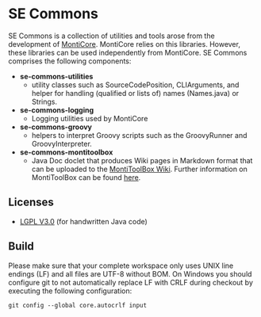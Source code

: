 # SE Commons
SE Commons is a collection of utilities and tools arose from the development of [MontiCore](http://www.monticore.de). MontiCore relies on this libraries. However, these libraries can be used independently from MontiCore. SE Commons comprises the following components:
* **se-commons-utilities**
  * utility classes such as SourceCodePosition, CLIArguments, and helper for handling (qualified or lists of) names (Names.java) or Strings.
* **se-commons-logging**
  * Logging utilities used by MontiCore
* **se-commons-groovy** 
  * helpers to interpret Groovy scripts such as the GroovyRunner and GroovyInterpreter.
* **se-commons-montitoolbox**
  * Java Doc doclet that produces Wiki pages in Markdown format that can be uploaded to the [MontiToolBox Wiki](https://git.rwth-aachen.de/monticore/MontiToolBox/wikis/home). Further information on MontiToolBox can be found [here](https://git.rwth-aachen.de/monticore/MontiToolBox/wikis/home).  

## Licenses
* [LGPL V3.0](https://github.com/MontiCore/monticore/tree/master/00.org/Licenses/LICENSE-LGPL.md) (for handwritten Java code)

## Build
Please make sure that your complete workspace only uses UNIX line endings (LF) and all files are UTF-8 without BOM.
On Windows you should configure git to not automatically replace LF with CRLF during checkout by executing the following configuration:

    git config --global core.autocrlf input
